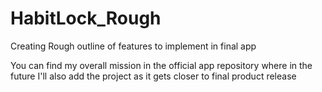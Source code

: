 # HabitLock_Rough
Creating Rough outline of features to implement in final app

You can find my overall mission in the official app repository where in the future I'll also add the project as it gets closer to final product release
